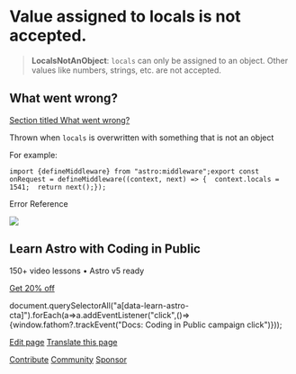 Value assigned to locals is not accepted.
=========================================

> **LocalsNotAnObject**: `locals` can only be assigned to an object. Other values like numbers, strings, etc. are not accepted.

What went wrong?
----------------

[Section titled What went wrong?](#what-went-wrong)

Thrown when `locals` is overwritten with something that is not an object

For example:

    import {defineMiddleware} from "astro:middleware";export const onRequest = defineMiddleware((context, next) => {  context.locals = 1541;  return next();});

Error Reference

![](/_astro/CodingInPublic.DpaYu7Qd_5sx41.webp)

Learn Astro with **Coding in Public**
-------------------------------------

150+ video lessons • Astro v5 ready

[Get 20% off](https://learnastro.dev?code=ASTRO_PROMO)

document.querySelectorAll("a\[data-learn-astro-cta\]").forEach(a=>a.addEventListener("click",()=>{window.fathom?.trackEvent("Docs: Coding in Public campaign click")}));

[Edit page](https://github.com/withastro/astro/blob/main/packages/astro/src/core/errors/errors-data.ts) [Translate this page](https://contribute.docs.astro.build/guides/i18n/)

[Contribute](/en/contribute/) [Community](https://astro.build/chat) [Sponsor](https://opencollective.com/astrodotbuild)